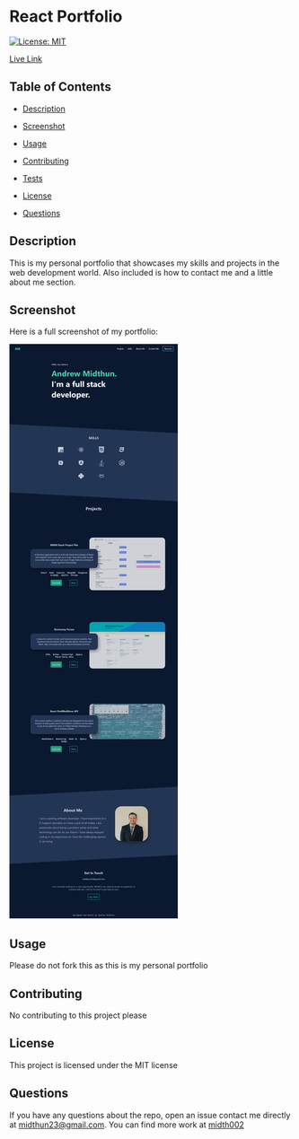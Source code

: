   # React Portfolio

   [![License: MIT](https://img.shields.io/badge/License-MIT-yellow.svg)](https://opensource.org/licenses/MIT)

   [Live Link](https://midth002.github.io/react-portfolio/)
  
  ## Table of Contents 

  * [Description](#description)
  
  * [Screenshot](#screenshot)
  
  * [Usage](#usage)
  
  * [Contributing](#contributing)
  
  * [Tests](#tests)

  * [License](#license)

  * [Questions](#questions)

  ## Description

  This is my personal portfolio that showcases my skills and projects in the web development world. Also included is how to contact me and a little about me section.
  
  ## Screenshot

  Here is a full screenshot of my portfolio: 

  ![Screenshot](./public/images/full-screen-screenshot.png)

  ## Usage

  Please do not fork this as this is my personal portfolio
  
  ## Contributing

  No contributing to this project please
  
  ## License

  This project is licensed under the MIT license 

  ## Questions
  
  If you have any questions about the repo, open an issue contact me directly at [midthun23@gmail.com](mailto:midthun23@gmail.com). You can find more work at [midth002](https://github.com/midth002)
